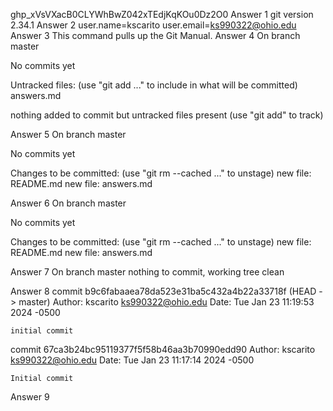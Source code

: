 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
Answer 1
    git version 2.34.1
Answer 2
    user.name=kscarito
    user.email=ks990322@ohio.edu
Answer 3
    This command pulls up the Git Manual.
Answer 4
On branch master

No commits yet

Untracked files:
  (use "git add <file>..." to include in what will be committed)
        answers.md

nothing added to commit but untracked files present (use "git add" to track)

Answer 5
On branch master

No commits yet

Changes to be committed:
  (use "git rm --cached <file>..." to unstage)
        new file:   README.md
        new file:   answers.md

Answer 6
On branch master

No commits yet

Changes to be committed:
  (use "git rm --cached <file>..." to unstage)
        new file:   README.md
        new file:   answers.md

Answer 7
On branch master
nothing to commit, working tree clean

Answer 8
commit b9c6fabaaea78da523e31ba5c432a4b22a33718f (HEAD -> master)
Author: kscarito <ks990322@ohio.edu>
Date:   Tue Jan 23 11:19:53 2024 -0500

    initial commit

commit 67ca3b24bc95119377f5f58b46aa3b70990edd90
Author: kscarito <ks990322@ohio.edu>
Date:   Tue Jan 23 11:17:14 2024 -0500

    Initial commit

Answer 9
